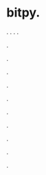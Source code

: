 # bitpy.
.
.
.
.












.






















































.
























.



























.

















































































.































































.































































































.















.


































































.








.
